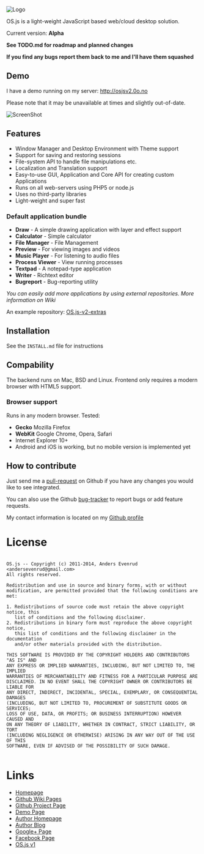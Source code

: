 ![Logo](https://raw.githubusercontent.com/andersevenrud/OS.js-v2/master/doc/osjs-logo.png)


OS.js is a light-weight JavaScript based web/cloud desktop solution.

Current version: **Alpha**

**See TODO.md for roadmap and planned changes**

**If you find any bugs report them back to me and I'll have them squashed**

## Demo

I have a demo running on my server: http://osjsv2.0o.no

Please note that it may be unavailable at times and slightly out-of-date.

![ScreenShot](https://raw.githubusercontent.com/andersevenrud/OS.js-v2/master/doc/screenshot.png)

## Features

* Window Manager and Desktop Environment with Theme support
* Support for saving and restoring sessions
* File-system API to handle file manipulations etc.
* Localization and Translation support
* Easy-to-use GUI, Application and Core API for creating custom Applications
* Runs on all web-servers using PHP5 or node.js
* Uses no third-party libraries
* Light-weight and super fast

### Default application bundle
* **Draw** - A simple drawing application with layer and effect support
* **Calculator** - Simple calculator
* **File Manager** - File Management
* **Preview** - For viewing images and videos
* **Music Player** - For listening to audio files
* **Process Viewer** - View running processes
* **Textpad** - A notepad-type application
* **Writer** - Richtext editor
* **Bugreport** - Bug-reporting utility

*You can easily add more applications by using external repositories. More information on Wiki*

An example repository: [OS.js-v2-extras](https://github.com/andersevenrud/OS.js-v2-extras)

## Installation

See the `INSTALL.md` file for instructions

## Compability

The backend runs on Mac, BSD and Linux. Frontend only requires a modern browser with HTML5 support.

### Browser support

Runs in any modern browser. Tested:

* **Gecko** Mozilla Firefox
* **WebKit** Google Chrome, Opera, Safari
* Internet Explorer 10+
* Android and iOS is working, but no mobile version is implemented yet

## How to contribute

Just send me a [pull-request](https://github.com/andersevenrud/OS.js-v2/pulls) on Github if you have any changes you would like to see integrated.

You can also use the Github [bug-tracker](https://github.com/andersevenrud/OS.js-v2/issues) to report bugs or add feature requests.

My contact information is located on my [Github profile](https://github.com/andersevenrud)

# License

```

OS.js -- Copyright (c) 2011-2014, Anders Evenrud <andersevenrud@gmail.com>
All rights reserved.

Redistribution and use in source and binary forms, with or without
modification, are permitted provided that the following conditions are met: 

1. Redistributions of source code must retain the above copyright notice, this
   list of conditions and the following disclaimer. 
2. Redistributions in binary form must reproduce the above copyright notice,
   this list of conditions and the following disclaimer in the documentation
   and/or other materials provided with the distribution. 

THIS SOFTWARE IS PROVIDED BY THE COPYRIGHT HOLDERS AND CONTRIBUTORS "AS IS" AND
ANY EXPRESS OR IMPLIED WARRANTIES, INCLUDING, BUT NOT LIMITED TO, THE IMPLIED
WARRANTIES OF MERCHANTABILITY AND FITNESS FOR A PARTICULAR PURPOSE ARE
DISCLAIMED. IN NO EVENT SHALL THE COPYRIGHT OWNER OR CONTRIBUTORS BE LIABLE FOR
ANY DIRECT, INDIRECT, INCIDENTAL, SPECIAL, EXEMPLARY, OR CONSEQUENTIAL DAMAGES
(INCLUDING, BUT NOT LIMITED TO, PROCUREMENT OF SUBSTITUTE GOODS OR SERVICES;
LOSS OF USE, DATA, OR PROFITS; OR BUSINESS INTERRUPTION) HOWEVER CAUSED AND
ON ANY THEORY OF LIABILITY, WHETHER IN CONTRACT, STRICT LIABILITY, OR TORT
(INCLUDING NEGLIGENCE OR OTHERWISE) ARISING IN ANY WAY OUT OF THE USE OF THIS
SOFTWARE, EVEN IF ADVISED OF THE POSSIBILITY OF SUCH DAMAGE.


```

# Links
* [Homepage](http://andersevenrud.github.io/OS.js-v2/)
* [Github Wiki Pages](https://github.com/andersevenrud/OS.js-v2/wiki)
* [Github Project Page](https://github.com/andersevenrud/OS.js-v2)
* [Demo Page](http://osjsv2.0o.no/)
* [Author Homepage](http://andersevenrud.github.io/)
* [Author Blog](http://anderse.wordpress.com)
* [Google+ Page](https://plus.google.com/b/113399210633478618934/113399210633478618934)
* [Facebook Page](https://www.facebook.com/pages/OSjs/226644300734574)
* [OS.js v1](http://andersevenrud.github.com/OS.js)
